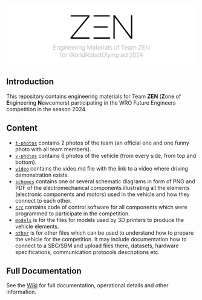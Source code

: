 <div align="center">
  <img src="/.github/images/repository_banner_reworked.png" width="1100" height="auto" alt="Banner that says: 'ZEN - Zone of Engineering Newcomers 2024'">
</div>

## Introduction

This repository contains engineering materials for Team **ZEN** (**Z**one of **E**ngineering **N**ewcomers) participating in the WRO Future Engineers competition in the season 2024.
## Content

* [`t-photos`](/t-photos/) contains 2 photos of the team (an official one and one funny photo with all team members).
* [`v-photos`](/v-photos/) contains 6 photos of the vehicle (from every side, from top and bottom).
* [`video`](/video/) contains the video.md file with the link to a video where driving demonstration exists.
* [`schemes`](/schemes/) contains one or several schematic diagrams in form of PNG and PDF of the electromechanical components illustrating all the elements (electronic components and motors) used in the vehicle and how they connect to each other.
* [`src`](/src/) contains code of control software for all components which were programmed to participate in the competition.
* [`models`](/models/) is for the files for models used by 3D printers to produce the vehicle elements.
* [`other`](/other/) is for other files which can be used to understand how to prepare the vehicle for the competition. It may include documentation how to connect to a SBC/SBM and upload files there, datasets, hardware specifications, communication protocols descriptions etc. 

## Full Documentation

See the [Wiki](https://github.com/Zone-of-Engineering-Newcomers/wro2024-fe-ZEN/wiki) for full documentation, operational details and other information.

